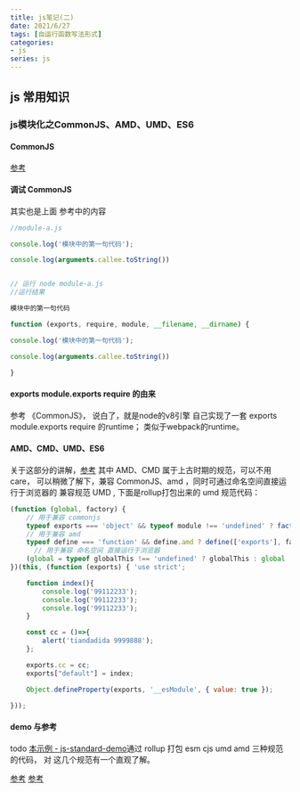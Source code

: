 ```yaml
---
title: js笔记(二)
date: 2021/6/27
tags: [自运行函数写法形式]
categories: 
- js
series: js
---
```


## js 常用知识


### js模块化之CommonJS、AMD、UMD、ES6

#### CommonJS
[参考](https://copyfuture.com/blogs-details/20210206004524332u)

#### 调试 CommonJS
其实也是上面 参考中的内容
```js
//module-a.js

console.log('模块中的第一句代码');

console.log(arguments.callee.toString())


// 运行 node module-a.js
//运行结果

模块中的第一句代码

function (exports, require, module, __filename, __dirname) {

console.log('模块中的第一句代码');

console.log(arguments.callee.toString())

}
```

#### exports module.exports require 的由来

参考 《CommonJS》， 说白了，就是node的v8引擎 自己实现了一套  exports module.exports require 的runtime；
类似于webpack的runtime。

#### AMD、CMD、UMD、ES6
关于这部分的讲解，[参考](https://www.bbsmax.com/A/n2d9y6k4dD/)
其中 AMD、CMD 属于上古时期的规范，可以不用care，
可以稍微了解下，兼容 CommonJS、amd ，同时可通过命名空间直接运行于浏览器的 兼容规范 UMD ,
下面是rollup打包出来的 umd 规范代码：
```js
(function (global, factory) {
    // 用于兼容 commonjs
    typeof exports === 'object' && typeof module !== 'undefined' ? factory(exports) :
    // 用于兼容 amd
    typeof define === 'function' && define.amd ? define(['exports'], factory) :
      // 用于兼容 命名空间 直接运行于浏览器
    (global = typeof globalThis !== 'undefined' ? globalThis : global || self, factory(global.hztestrp = {}));
})(this, (function (exports) { 'use strict';

    function index(){
        console.log('99112233');
        console.log('99112233');
        console.log('99112233');
    }

    const cc = ()=>{
        alert('tiandadida 9999888');
    };

    exports.cc = cc;
    exports["default"] = index;

    Object.defineProperty(exports, '__esModule', { value: true });

}));

```

#### demo 与参考
todo
[本示例 - js-standard-demo]()通过 rollup 打包 esm cjs umd amd 三种规范的代码， 对 这几个规范有一个直观了解。

[参考](https://www.bbsmax.com/A/n2d9y6k4dD/)
[参考](https://copyfuture.com/blogs-details/20210206004524332u)